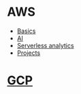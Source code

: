 # AWS
- [Basics](1.Basics/README.md)
- [AI](2.AI/README.md)
- [Serverless analytics](https://drive.google.com/drive/u/0/folders/1lsuWQwYVsdEnm_73_yHJQOyJuuMkNYRv)
- [Projects](1.Basics/3.Projects/README.md)
# [GCP](https://github.com/sbhrwl/gcp)
